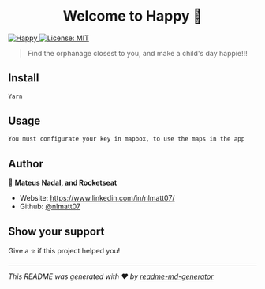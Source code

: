 <h1 align="center">Welcome to Happy 👋</h1>
<p>
  <a href="#" target="_blank">
    <img alt="Happy" src="" />
    <img alt="License: MIT" src="https://img.shields.io/badge/License-MIT-yellow.svg" />
  </a>
</p>

> Find the orphanage closest to you, and make a child's day happie!!!

## Install

```sh
Yarn 
```

## Usage

```sh
You must configurate your key in mapbox, to use the maps in the app
```

## Author

👤 **Mateus Nadal, and Rocketseat**

* Website: https://www.linkedin.com/in/nlmatt07/
* Github: [@nlmatt07](https://github.com/nlmatt07)

## Show your support

Give a ⭐️ if this project helped you!

***
_This README was generated with ❤️ by [readme-md-generator](https://github.com/kefranabg/readme-md-generator)_